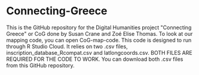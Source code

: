 # Connecting-Greece

This is the GitHub repository for the Digital Humanities project "Connecting Greece" or CoG done by Susan Crane 
and Zoé Elise Thomas. To look at our mapping code, you can open CoG-map-code. This code is designed to run
through R Studio Cloud. It relies on two .csv files, inscription_database_Rcompat.csv and latlongcoords.csv.
BOTH FILES ARE REQUIRED FOR THE CODE TO WORK. You can download both .csv files from this GitHub repository.

